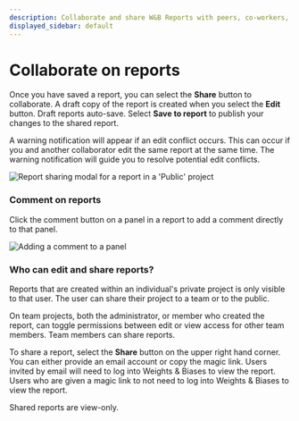 ```yaml
---
description: Collaborate and share W&B Reports with peers, co-workers, and your team.
displayed_sidebar: default
---
```


# Collaborate on reports

<head>
  <title>Collaborate and Share W&B Reports</title>
</head>

Once you have saved a report, you can select the **Share** button to collaborate. A draft copy of the report is created when you select the **Edit** button. Draft reports auto-save. Select **Save to report** to publish your changes to the shared report.

A warning notification will appear if an edit conflict occurs. This can occur if you and another collaborator edit the same report at the same time. The warning notification will guide you to resolve potential edit conflicts.

![Report sharing modal for a report in a 'Public' project](@site/static/images/reports/share-report.gif)

### Comment on reports

Click the comment button on a panel in a report to add a comment directly to that panel.

![Adding a comment to a panel](/images/reports/demo_comment_on_panels_in_reports.gif)



### Who can edit and share reports?

Reports that are created within an individual's private project is only visible to that user. The user can share their project to a team or to the public.

On team projects, both the administrator, or member who created the report, can toggle permissions between edit or view access for other team members. Team members can share reports.

To share a report, select the **Share** button on the upper right hand corner.  You can either provide an email account or copy the magic link. Users invited by email will need to log into Weights & Biases to view the report. Users who are given a magic link to not need to log into Weights & Biases to view the report.

Shared reports are view-only.
